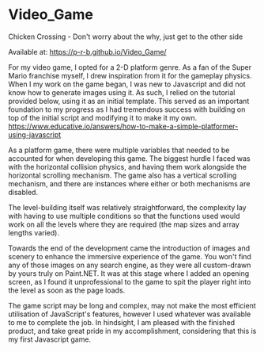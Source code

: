 # Video_Game
Chicken Crossing - Don't worry about the why, just get to the other side

Available at: https://p-r-b.github.io/Video_Game/

For my video game, I opted for a 2-D platform genre. As a fan of the Super Mario franchise myself, I drew inspiration from it for the gameplay physics. When I my work on the game began, I was new to Javascript and did not know how to generate images using it. As such, I relied on the tutorial provided below, using it as an initial template. This served as an important foundation to my progress as I had tremendous success with building on top of the initial script and modifying it to make it my own.
https://www.educative.io/answers/how-to-make-a-simple-platformer-using-javascript

As a platform game, there were multiple variables that needed to be accounted for when developing this game. The biggest hurdle I faced was with the horizontal collision physics, and having them work alongside the horizontal scrolling mechanism. The game also has a vertical scrolling mechanism, and there are instances where either or both mechanisms are disabled.

The level-building itself was relatively straightforward, the complexity lay with having to use multiple conditions so that the functions used would work on all the levels where they are required (the map sizes and array lengths varied).

Towards the end of the development came the introduction of images and scenery to enhance the immersive experience of the game. You won't find any of those images on any search engine, as they were all custom-drawn by yours truly on Paint.NET. It was at this stage where I added an opening screen, as I found it unprofessional to the game to spit the player right into the level as soon as the page loads.

The game script may be long and complex, may not make the most efficient utilisation of JavaScript's features, however I used whatever was available to me to complete the job. In hindsight, I am pleased with the finished product, and take great pride in my accomplishment, considering that this is my first Javascript game.
